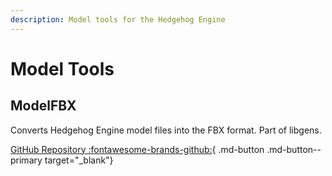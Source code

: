 ```yaml
---
description: Model tools for the Hedgehog Engine
---
```

# Model Tools

## ModelFBX
Converts Hedgehog Engine model files into the FBX format. Part of libgens.

[GitHub Repository :fontawesome-brands-github:](https://github.com/DarioSamo/libgens-sonicglvl){ .md-button .md-button--primary target="_blank"}